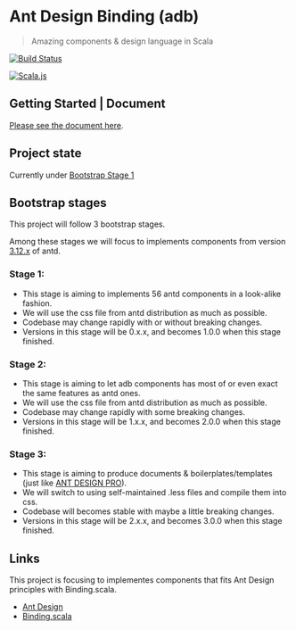 # Ant Design Binding (adb)
> Amazing components &amp; design language in Scala

[![Build Status](https://travis-ci.org/ant-design-binding/ant-design-binding.svg?branch=master)](https://travis-ci.org/ant-design-binding/ant-design-binding)

[![Scala.js](https://img.shields.io/badge/scala.js-0.6.26-blue.svg)](https://www.scala-js.org) 

## Getting Started | Document
[Please see the document here](https://ant-design-binding.org/).

## Project state
Currently under [Bootstrap Stage 1](#stage-1)

## Bootstrap stages
This project will follow 3 bootstrap stages.

Among these stages we will focus to implements components from version [3.12.x](https://github.com/ant-design/ant-design/releases/tag/3.12.1) of antd.
### Stage 1:
* This stage is aiming to implements 56 antd components in a look-alike fashion.
* We will use the css file from antd distribution as much as possible.
* Codebase may change rapidly with or without breaking changes.
* Versions in this stage will be 0.x.x, and becomes 1.0.0 when this stage finished.
### Stage 2:
* This stage is aiming to let adb components has most of or even exact the same features as antd ones.
* We will use the css file from antd distribution as much as possible.
* Codebase may change rapidly with some breaking changes.
* Versions in this stage will be 1.x.x, and becomes 2.0.0 when this stage finished.
### Stage 3:
* This stage is aiming to produce documents & boilerplates/templates (just like [ANT DESIGN PRO](https://pro.ant.design/index-cn)).
* We will switch to using self-maintained .less files and compile them into css.
* Codebase will becomes stable with maybe a little breaking changes.
* Versions in this stage will be 2.x.x, and becomes 3.0.0 when this stage finished.

## Links
This project is focusing to implementes components that fits Ant Design principles with Binding.scala.

* [Ant Design](https://ant.design/)
* [Binding.scala](https://github.com/ThoughtWorksInc/Binding.scala)
